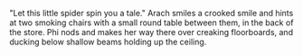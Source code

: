 "Let this little spider spin you a tale."
Arach smiles a crooked smile and hints at two smoking chairs with a small round table between them, in the back of the store. Phi nods and makes her way there over creaking floorboards, and ducking below shallow beams holding up the ceiling. 